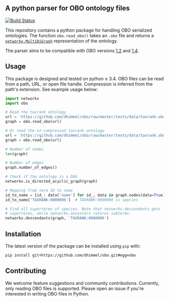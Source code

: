 ## A python parser for OBO ontology files

[![Build Status](https://travis-ci.org/dhimmel/obo.svg?branch=master)](https://travis-ci.org/dhimmel/obo)

This repository contains a python package for handling OBO serialized ontologies.
The function `obo.read_obo()` takes an `.obo` file and returns a [`networkx.MultiDiGraph`](http://networkx.readthedocs.io/en/stable/reference/classes.multidigraph.html) representation of the ontology.

The parser aims to be compatible with OBO versions [1.2](https://owlcollab.github.io/oboformat/doc/GO.format.obo-1_2.html) and [1.4](https://owlcollab.github.io/oboformat/doc/GO.format.obo-1_4.html).

## Usage

This package is designed and tested on python ≥ 3.4.
OBO files can be read from a path, URL, or open file handle.
Compression is inferred from the path's extension.
See example usage below:

```python
import networkx
import obo

# Read the taxrank ontology
url = 'https://github.com/dhimmel/obo/raw/master/tests/data/taxrank.obo'
graph = obo.read_obo(url)

# Or read the xz-compressed taxrank ontology
url = 'https://github.com/dhimmel/obo/raw/master/tests/data/taxrank.obo.xz'
graph = obo.read_obo(url)

# Number of nodes
len(graph)

# Number of edges
graph.number_of_edges()

# Check if the ontology is a DAG
networkx.is_directed_acyclic_graph(graph)

# Mapping from term ID to name
id_to_name = {id_: data['name'] for id_, data in graph.nodes(data=True)}
id_to_name['TAXRANK:0000006']  # TAXRANK:0000006 is species

# Find all superterms of species. Note that networkx.descendants gets
# superterms, while networkx.ancestors returns subterms.
networkx.descendants(graph, 'TAXRANK:0000006')
```

## Installation

The latest version of the package can be installed using `pip` with:

```sh
pip install git+https://github.com/dhimmel/obo.git#egg=obo
```

## Contributing

We welcome feature suggestions and community contributions.
Currently, only reading OBO files is supported.
Please open an issue if you're interested in writing OBO files in Python.
